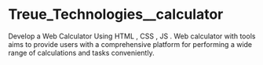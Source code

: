 # Treue_Technologies__calculator
Develop a Web Calculator Using HTML , CSS , JS . Web calculator with tools aims to provide users with a comprehensive platform for performing a wide range of calculations and tasks conveniently.
